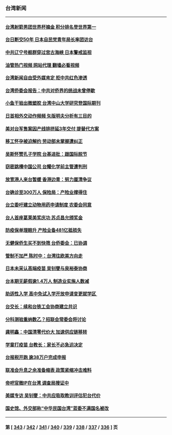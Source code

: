 ### 台湾新闻
---
#### [台湾射箭男团世界杯摘金 积分排名登世界第一](../../pages/ncid1349361/n13725994.md?05031645) 
#### [台日断交50年 日本自民党青年局长率团访台](../../pages/ncid1349361/n13726098.md?05031645) 
#### [中共辽宁号舰群穿过宫古海峡 日本警戒监视](../../pages/ncid1349361/n13726038.md?05031645) 
#### [油管热门视频 网站代理 翻墙必看视频](http://209.222.30.114:81/youtube.html?05031645)
#### [台湾新闻自由受外媒肯定 拒中共红色渗透](../../pages/ncid1349361/n13725909.md?05031645) 
#### [台湾侨委会报告：中共对侨界的统战未曾停歇](../../pages/ncid1349361/n13725587.md?05031645) 
#### [小鱼干验出微塑胶 台湾中山大学研究登国际期刊](../../pages/ncid1349361/n13725406.md?05031645) 
#### [日首相外交动作频频 矢版明夫分析有三目的](../../pages/ncid1349361/n13725662.md?05031645) 
#### [美对台军售案因产线排挤延3年交付 提替代方案](../../pages/ncid1349361/n13725597.md?05031645) 
#### [移工怀孕被迫解约 劳动部未掌握遭纠正](../../pages/ncid1349361/n13725660.md?05031645) 
#### [吴斯怀赞孔子学院 台基进批：跟国际脱节](../../pages/ncid1349361/n13725581.md?05031645) 
#### [窃密跳槽中国公司 台耀化学前主管遭判刑](../../pages/ncid1349361/n13725659.md?05031645) 
#### [放宽港人来台暂缓 香港边青：努力厘清争议](../../pages/ncid1349361/n13725658.md?05031645) 
#### [台确诊至300万人 保险局：产险业撑得住](../../pages/ncid1349361/n13725622.md?05031645) 
#### [台立委吁建立动物用药申请制度 农委会同意](../../pages/ncid1349361/n13725647.md?05031645) 
#### [台人首座葛莱美奖庆功 苏贞昌允颁奖金](../../pages/ncid1349361/n13725648.md?05031645) 
#### [防疫保单理赔升 产险业备481亿抵损失](../../pages/ncid1349361/n13725625.md?05031645) 
#### [无健保侨生买不到快筛 台侨委会：已协调](../../pages/ncid1349361/n13725620.md?05031645) 
#### [管制不加严  陈时中：台湾往欧美方向走](../../pages/ncid1349361/n13725626.md?05031645) 
#### [日本未采认高端疫苗 吴钊燮与泉裕泰协商](../../pages/ncid1349361/n13725621.md?05031645) 
#### [台本期无薪假逾1.4万人 制造业实施人数减](../../pages/ncid1349361/n13725631.md?05031645) 
#### [助适性入学 高中免试入学开放申请变更就学区 ](../../pages/ncid1349361/n13725630.md?05031645) 
#### [台交长：续和台铁工会协商建立共识](../../pages/ncid1349361/n13725628.md?05031645) 
#### [分科测验重纳数乙？招联会常委会将讨论](../../pages/ncid1349361/n13725624.md?05031645) 
#### [龚明鑫：中国清零代价大 加速供应链移转](../../pages/ncid1349361/n13725584.md?05031645) 
#### [学童打疫苗 台教长：家长不必急迫决定](../../pages/ncid1349361/n13725623.md?05031645) 
#### [台报税开跑 逾38万户完成申报](../../pages/ncid1349361/n13725616.md?05031645) 
#### [联准会升息之余准备缩表 政策紧缩冲击难料](../../pages/ncid1349361/n13725579.md?05031645) 
#### [帝吧官微IP在台湾 调查局搜证中](../../pages/ncid1349361/n13725582.md?05031645) 
#### [美媒专访 吴钊燮：中共应吸取教训评估犯台代价](../../pages/ncid1349361/n13725585.md?05031645) 
#### [国史馆、外交部称“中华民国台湾”蓝委不满国名被改](../../pages/ncid1349361/n13725589.md?05031645) 

---
#### 第 [ [343](./343.md?05031645) / [342](./342.md?05031645) / [341](./341.md?05031645) / [340](./340.md?05031645) / [339](./339.md?05031645) / [338](./338.md?05031645) / [337](./337.md?05031645) / [336](./336.md?05031645) ] 页
